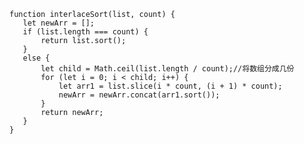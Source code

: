 <!--
 * @Description: 数组交错重排序
 * @Author: hetengfei
 * @Github: https://github.com/avrinfly
 * @Date: 2019-08-26 16:14:18
 * @LastEditors: hetengfei
 * @LastEditTime: 2019-08-26 16:57:53
 -->
<!-- 
    数组交错重排序
    说明：给定一个数组，按指定个数拆分多份，并对每一份进行升序排序
    比如：一个6个数据项的数组，指定个数为3，即把数组按2份排序

    示例：const list = [4,2,5,6,3,1]
    interlaceSort(list, 2);//[2,4,5,6,1,3]
    interlaceSort(list, 3);//[2,4,5,1,3,6]
    interlaceSort(list, 6);//[1,2,3,4,5,6]
 -->
 ```
function interlaceSort(list, count) {
    let newArr = [];
    if (list.length === count) {
        return list.sort();
    }
    else {
        let child = Math.ceil(list.length / count);//将数组分成几份
        for (let i = 0; i < child; i++) {
            let arr1 = list.slice(i * count, (i + 1) * count);
            newArr = newArr.concat(arr1.sort());
        }
        return newArr;
    }
}
 ```